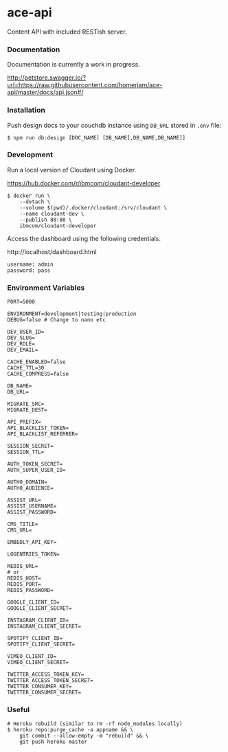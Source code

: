 # ace-api

Content API with included RESTish server.

### Documentation

Documentation is currently a work in progress.

http://petstore.swagger.io/?url=https://raw.githubusercontent.com/homerjam/ace-api/master/docs/api.json#/

### Installation

Push design docs to your couchdb instance using `DB_URL` stored in `.env` file:

```
$ npm run db:design [DOC_NAME] [DB_NAME[,DB_NAME,DB_NAME]]
```

### Development

Run a local version of Cloudant using Docker.

https://hub.docker.com/r/ibmcom/cloudant-developer

```
$ docker run \
    --detach \
    --volume $(pwd)/.docker/cloudant:/srv/cloudant \
    --name cloudant-dev \
    --publish 80:80 \
    ibmcom/cloudant-developer
```

Access the dashboard using the following credentials.

http://localhost/dashboard.html

```
username: admin
password: pass
```

### Environment Variables

    PORT=5000

    ENVIRONMENT=development|testing|production
    DEBUG=false # Change to nano etc

    DEV_USER_ID=
    DEV_SLUG=
    DEV_ROLE=
    DEV_EMAIL=

    CACHE_ENABLED=false
    CACHE_TTL=30
    CACHE_COMPRESS=false

    DB_NAME=
    DB_URL=

    MIGRATE_SRC=
    MIGRATE_DEST=

    API_PREFIX=
    API_BLACKLIST_TOKEN=
    API_BLACKLIST_REFERRER=

    SESSION_SECRET=
    SESSION_TTL=

    AUTH_TOKEN_SECRET=
    AUTH_SUPER_USER_ID=

    AUTH0_DOMAIN=
    AUTH0_AUDIENCE=

    ASSIST_URL=
    ASSIST_USERNAME=
    ASSIST_PASSWORD=

    CMS_TITLE=
    CMS_URL=

    EMBEDLY_API_KEY=

    LOGENTRIES_TOKEN=

    REDIS_URL=
    # or
    REDIS_HOST=
    REDIS_PORT=
    REDIS_PASSWORD=

    GOOGLE_CLIENT_ID=
    GOOGLE_CLIENT_SECRET=

    INSTAGRAM_CLIENT_ID=
    INSTAGRAM_CLIENT_SECRET=

    SPOTIFY_CLIENT_ID=
    SPOTIFY_CLIENT_SECRET=

    VIMEO_CLIENT_ID=
    VIMEO_CLIENT_SECRET=

    TWITTER_ACCESS_TOKEN_KEY=
    TWITTER_ACCESS_TOKEN_SECRET=
    TWITTER_CONSUMER_KEY=
    TWITTER_CONSUMER_SECRET=

### Useful

    # Heroku rebuild (similar to rm -rf node_modules locally)
    $ heroku repo:purge_cache -a appname && \
        git commit --allow-empty -m "rebuild" && \
        git push heroku master
